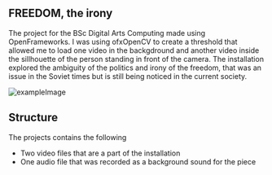 ## FREEDOM, the irony

The project for the BSc Digital Arts Computing made using OpenFrameworks.
I was using ofxOpenCV to create a threshold that allowed me to load one video in the backgdround and another video inside the sillhouette of the person standing in front of the camera. 
The installation explored the ambiguity of the politics and irony of the freedom, that was an issue in the Soviet times but is still being noticed in the current society.

![exampleImage](16.jpg)


## Structure

The projects contains the following
* Two video files that are a part of the installation
* One audio file that was recorded as a background sound for the piece
